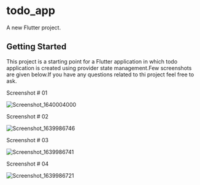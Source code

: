 # todo_app

A new Flutter project.

## Getting Started

This project is a starting point for a Flutter application in which todo application is created using provider state management.Few screenshots are given below.If you have any questions related to thi project feel free to ask.


Screenshot # 01


![Screenshot_1640004000](https://user-images.githubusercontent.com/66320156/146768802-50c3e490-94ed-48eb-bfb8-de650bcf5531.png)


Screenshot # 02


![Screenshot_1639986746](https://user-images.githubusercontent.com/66320156/146768803-ff5a6a5e-9fbb-4ae2-a31d-3ac5f8ed3a79.png)


Screenshot # 03


![Screenshot_1639986741](https://user-images.githubusercontent.com/66320156/146768819-ae885ecc-605d-44ae-92af-bfc742013001.png)


Screenshot # 04


![Screenshot_1639986721](https://user-images.githubusercontent.com/66320156/146768837-3ce3eb2e-3a21-403d-a5ed-bd77649408ec.png)
